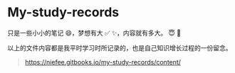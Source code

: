 # My-study-records
只是一些小小的笔记 :smile:，梦想有大 :white_check_mark: :sparkles:，内容就有多大。 :innocent: :tropical_fish:

以上的文件内容都是我平时学习时所记录的，也是自己知识增长过程的一份留念。

>https://niefee.gitbooks.io/my-study-records/content/
